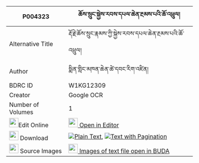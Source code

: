 |P004323|ཆོས་སྲུང་སྐྱེས་རབས་དཔལ་ཆེན་རྔམས་པའི་ཆོ་འཕྲུལ། 
| --- | --- 
|Alternative Title |རྡོ་རྗེ་ཆོས་སྲུང་རྣམས་ཀྱི་སྐྱེས་རབས་དཔལ་ཆེན་རྔམས་པའི་ཆོ་འཕྲུལ།
|Author| སྨིན་གླིང་མཁན་ཆེན་ཚེ་དབང་རིག་འཛིན།
|BDRC ID | W1KG12309
|Creator | Google OCR
|Number of Volumes| 1
|<img width="25" src="https://img.icons8.com/color/25/000000/edit-property.png">Edit Online| [<img width="25" src="https://avatars.githubusercontent.com/u/45091458?s=200&v=4"> Open in Editor](http://editor.openpecha.org/P004323)
|<img width="25" src="https://img.icons8.com/fluent/48/000000/download-2.png"/>  Download | [![](https://img.icons8.com/color/20/000000/txt.png)Plain Text](https://github.com/Openpecha/P004323/releases/download/v1/chosung_kyerab_pal_chen_ngampa_plain_P004323.zip), [![](https://img.icons8.com/color/20/000000/txt.png)Text with Pagination](https://github.com/Openpecha/P004323/releases/download/v1/chosung_kyerab_pal_chen_ngampa_pages_P004323.zip)
|<img width="25" src="https://img.icons8.com/plasticine/100/000000/pictures-folder.png"/>  Source Images | [<img width="25" src="https://library.bdrc.io/icons/BUDA-small.svg"> Images of text file open in BUDA](https://library.bdrc.io/show/bdr:W1KG12309)